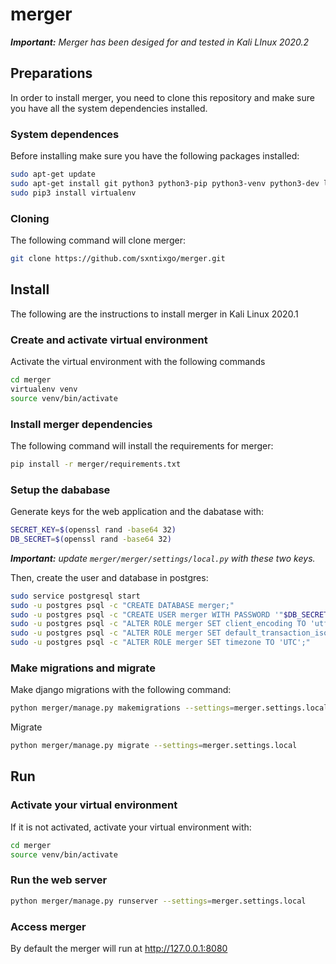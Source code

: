 # merger
***Important:** Merger has been desiged for and tested in Kali LInux 2020.2*

## Preparations
In order to install merger, you need to clone this repository and make sure you have all the system dependencies installed.

### System dependences

Before installing make sure you have the following packages installed:

```bash
sudo apt-get update
sudo apt-get install git python3 python3-pip python3-venv python3-dev libpq-dev postgresql openssl -y
sudo pip3 install virtualenv
```

### Cloning

The following command will clone merger:

```bash
git clone https://github.com/sxntixgo/merger.git
```

## Install
The following are the instructions to install merger in Kali Linux 2020.1

### Create and activate virtual environment

Activate the virtual environment with the following commands

```bash
cd merger
virtualenv venv
source venv/bin/activate
```

### Install merger dependencies

The following command will install the requirements for merger:

```bash
pip install -r merger/requirements.txt
```

### Setup the dababase

Generate keys for the web application and the dabatase with:

```bash
SECRET_KEY=$(openssl rand -base64 32)
DB_SECRET=$(openssl rand -base64 32)
```

***Important:** update `merger/merger/settings/local.py` with these two keys.*

Then, create the user and database in postgres:

```bash
sudo service postgresql start
sudo -u postgres psql -c "CREATE DATABASE merger;"
sudo -u postgres psql -c "CREATE USER merger WITH PASSWORD '"$DB_SECRET"';"
sudo -u postgres psql -c "ALTER ROLE merger SET client_encoding TO 'utf8';"
sudo -u postgres psql -c "ALTER ROLE merger SET default_transaction_isolation TO 'read committed';"
sudo -u postgres psql -c "ALTER ROLE merger SET timezone TO 'UTC';"
```

### Make migrations and migrate

Make django migrations with the following command:

```bash
python merger/manage.py makemigrations --settings=merger.settings.local
```

Migrate

```bash
python merger/manage.py migrate --settings=merger.settings.local
```

## Run

### Activate your virtual environment
If it is not activated, activate your virtual environment with:

```bash
cd merger
source venv/bin/activate
```

### Run the web server
```bash
python merger/manage.py runserver --settings=merger.settings.local
```

### Access merger
By default the merger will run at http://127.0.0.1:8080